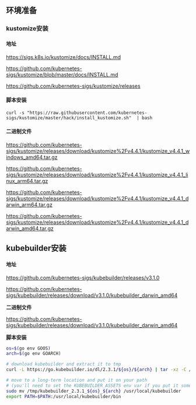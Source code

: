 ## 环境准备

### kustomize安装

#### 地址

https://sigs.k8s.io/kustomize/docs/INSTALL.md

https://github.com/kubernetes-sigs/kustomize/blob/master/docs/INSTALL.md

https://github.com/kubernetes-sigs/kustomize/releases



#### 脚本安装

```shell
curl -s "https://raw.githubusercontent.com/kubernetes-sigs/kustomize/master/hack/install_kustomize.sh"  | bash
```



#### 二进制文件

https://github.com/kubernetes-sigs/kustomize/releases/download/kustomize%2Fv4.4.1/kustomize_v4.4.1_windows_amd64.tar.gz

https://github.com/kubernetes-sigs/kustomize/releases/download/kustomize%2Fv4.4.1/kustomize_v4.4.1_linux_arm64.tar.gz

https://github.com/kubernetes-sigs/kustomize/releases/download/kustomize%2Fv4.4.1/kustomize_v4.4.1_darwin_arm64.tar.gz

https://github.com/kubernetes-sigs/kustomize/releases/download/kustomize%2Fv4.4.1/kustomize_v4.4.1_darwin_amd64.tar.gz



## kubebuilder安装

#### 地址

https://github.com/kubernetes-sigs/kubebuilder/releases/v3.1.0

https://github.com/kubernetes-sigs/kubebuilder/releases/download/v3.1.0/kubebuilder_darwin_amd64



**二进制文件**

https://github.com/kubernetes-sigs/kubebuilder/releases/download/v3.1.0/kubebuilder_darwin_amd64



**脚本安装**

```bash
os=$(go env GOOS)
arch=$(go env GOARCH)

# download kubebuilder and extract it to tmp
curl -L https://go.kubebuilder.io/dl/2.3.1/${os}/${arch} | tar -xz -C /tmp/

# move to a long-term location and put it on your path
# (you'll need to set the KUBEBUILDER_ASSETS env var if you put it somewhere else)
sudo mv /tmp/kubebuilder_2.3.1_${os}_${arch} /usr/local/kubebuilder
export PATH=$PATH:/usr/local/kubebuilder/bin
```

